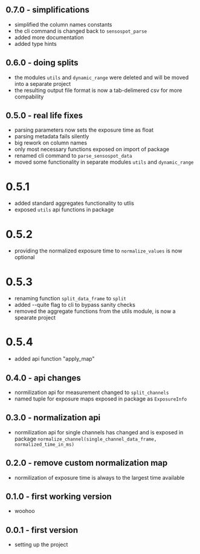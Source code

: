 0.7.0 - simplifications
-----------------------

 - simplified the column names constants
 - the cli command is changed back to `sensospot_parse`
 - added more documentation
 - added type hints


0.6.0 - doing splits
--------------------

 - the modules `utils` and `dynamic_range` were deleted and will be moved into a separate project
 - the resulting output file format is now a tab-delimered csv for more compability


0.5.0 - real life fixes
-----------------------

 - parsing parameters now sets the exposure time as float
 - parsing metadata fails silently
 - big rework on column names
 - only most necessary functions exposed on import of package
 - renamed cli command to `parse_sensospot_data`
 - moved some functionality in separate modules `utils` and `dynamic_range`
 
0.5.1
=====
 - added standard aggregates functionality to utlis
 - exposed `utils` api functions in package

0.5.2
=====
 - providing the normalized exposure time to `normalize_values` is now optional

0.5.3
=====
 - renaming function `split_data_frame` to `split` 
 - added --quite flag to cli to bypass sanity checks
 - removed the aggregate functions from the utils module, is now a spearate project

0.5.4
=====
 - added api function "apply_map"


0.4.0  - api changes
--------------------

 - normilization api for measurement changed to 
   `split_channels` 
 - named tuple for exposure maps exposed in package as
   `ExposureInfo` 


0.3.0  - normalization api
--------------------------

 - normilization api for single channels has changed and is exposed in package
   `normalize_channel(single_channel_data_frame, normalized_time_in_ms)`
   


0.2.0  - remove custom normalization map
----------------------------------------

 - normilization of exposure time is always to the largest time available


0.1.0  - first working version
------------------------------

 - woohoo


0.0.1  - first version
----------------------

 - setting up the project
